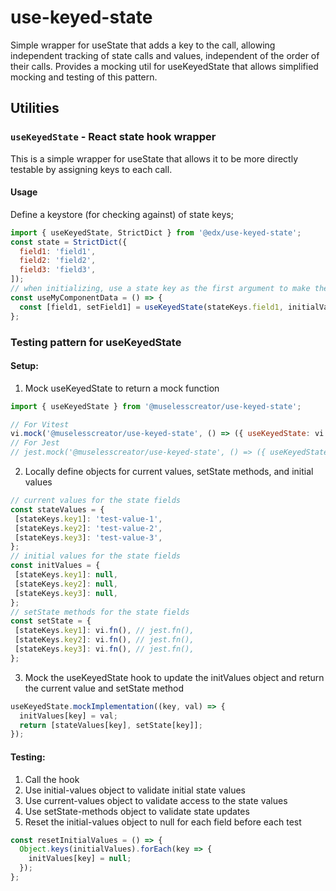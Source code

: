 # use-keyed-state

Simple wrapper for useState that adds a key to the call, allowing independent tracking of state calls and values, independent of the order of their calls.
Provides a mocking util for useKeyedState that allows simplified mocking and testing of this pattern.

## Utilities

### `useKeyedState` - React state hook wrapper
This is a simple wrapper for useState that allows it to be more directly testable by assigning keys to each call.
#### Usage
Define a keystore (for checking against) of state keys;
```js
import { useKeyedState, StrictDict } from '@edx/use-keyed-state';
const state = StrictDict({
  field1: 'field1',
  field2: 'field2',
  field3: 'field3',
]);
// when initializing, use a state key as the first argument to make the calls uniquely identifiable.
const useMyComponentData = () => {
  const [field1, setField1] = useKeyedState(stateKeys.field1, initialValue);
};
```
### Testing pattern for useKeyedState

#### Setup:
1. Mock useKeyedState to return a mock function
```js
import { useKeyedState } from '@muselesscreator/use-keyed-state';

// For Vitest
vi.mock('@muselesscreator/use-keyed-state', () => ({ useKeyedState: vi.fn() }));
// For Jest
// jest.mock('@muselesscreator/use-keyed-state', () => ({ useKeyedState: jest.fn() }));
```
2. Locally define objects for current values, setState methods, and initial values
```js
// current values for the state fields
const stateValues = {
 [stateKeys.key1]: 'test-value-1',
 [stateKeys.key2]: 'test-value-2',
 [stateKeys.key3]: 'test-value-3',
};
// initial values for the state fields
const initValues = {
 [stateKeys.key1]: null,
 [stateKeys.key2]: null,
 [stateKeys.key3]: null,
};
// setState methods for the state fields
const setState = {
 [stateKeys.key1]: vi.fn(), // jest.fn(),
 [stateKeys.key2]: vi.fn(), // jest.fn(),
 [stateKeys.key3]: vi.fn(), // jest.fn(),
};
```
3. Mock the useKeyedState hook to update the initValues object and return the current value and setState method
```js
useKeyedState.mockImplementation((key, val) => {
  initValues[key] = val;
  return [stateValues[key], setState[key]];
});
```
#### Testing:
1. Call the hook
2. Use initial-values object to validate initial state values
3. Use current-values object to validate access to the state values
4. Use setState-methods object to validate state updates
5. Reset the initial-values object to null for each field before each test
```js
const resetInitialValues = () => {
  Object.keys(initialValues).forEach(key => {
    initValues[key] = null;
  });
};
```
